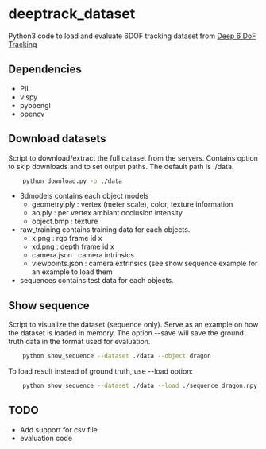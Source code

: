 # deeptrack_dataset
Python3 code to load and evaluate 6DOF tracking dataset from [Deep 6 DoF Tracking](http://vision.gel.ulaval.ca/~jflalonde/projects/deepTracking/index.html)

## Dependencies
- PIL
- vispy
- pyopengl
- opencv

## Download datasets

Script to download/extract the full dataset from the servers. Contains option to skip downloads and to set output paths.
The default path is ./data.
```bash
    python download.py -o ./data
```
- 3dmodels contains each object models
    - geometry.ply : vertex (meter scale), color, texture information
    - ao.ply : per vertex ambiant occlusion intensity
    - object.bmp : texture
- raw_training contains training data for each objects.
    - x.png : rgb frame id x
    - xd.png : depth frame id x
    - camera.json : camera intrinsics
    - viewpoints.json : camera extrinsics (see show sequence example for an example to load them
- sequences contains test data for each objects.

## Show sequence

Script to visualize the dataset (sequence only). Serve as an example on how the dataset is loaded in memory. The option
--save will save the ground truth data in the format used for evaluation.
```bash
    python show_sequence --dataset ./data --object dragon
```

To load result instead of ground truth, use --load option:
```bash
    python show_sequence --dataset ./data --load ./sequence_dragon.npy
```

## TODO
- Add support for csv file
- evaluation code
